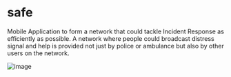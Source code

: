 # safe
Mobile Application to form a network that could tackle Incident Response as efficiently as possible. A network where people could broadcast distress signal and help is provided not just by police or ambulance but also by other users on the network.

![image](https://user-images.githubusercontent.com/54149916/183360251-7caf5a96-c8d2-4847-be47-9da31db7d473.png)
